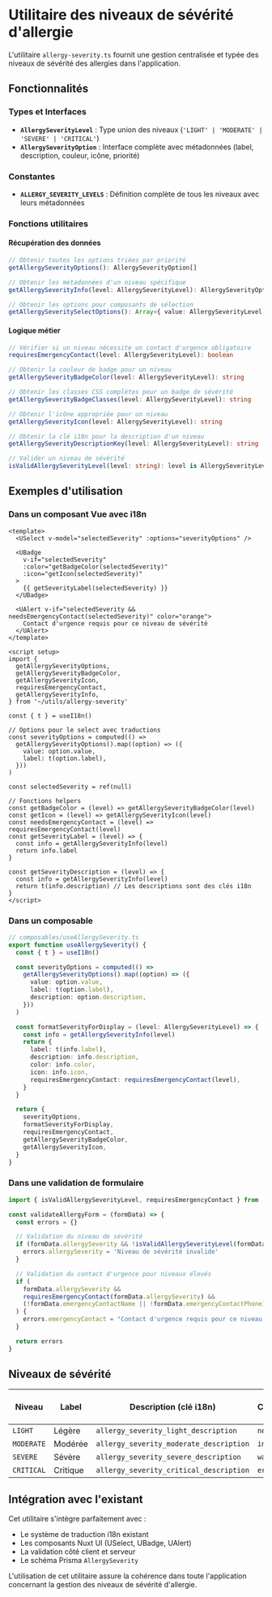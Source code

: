 # Utilitaire des niveaux de sévérité d'allergie

L'utilitaire `allergy-severity.ts` fournit une gestion centralisée et typée des niveaux de sévérité des allergies dans l'application.

## Fonctionnalités

### Types et Interfaces

- **`AllergySeverityLevel`** : Type union des niveaux (`'LIGHT' | 'MODERATE' | 'SEVERE' | 'CRITICAL'`)
- **`AllergySeverityOption`** : Interface complète avec métadonnées (label, description, couleur, icône, priorité)

### Constantes

- **`ALLERGY_SEVERITY_LEVELS`** : Définition complète de tous les niveaux avec leurs métadonnées

### Fonctions utilitaires

#### Récupération des données

```typescript
// Obtenir toutes les options triées par priorité
getAllergySeverityOptions(): AllergySeverityOption[]

// Obtenir les métadonnées d'un niveau spécifique
getAllergySeverityInfo(level: AllergySeverityLevel): AllergySeverityOption

// Obtenir les options pour composants de sélection
getAllergySeveritySelectOptions(): Array<{ value: AllergySeverityLevel; label: string }>
```

#### Logique métier

```typescript
// Vérifier si un niveau nécessite un contact d'urgence obligatoire
requiresEmergencyContact(level: AllergySeverityLevel): boolean

// Obtenir la couleur de badge pour un niveau
getAllergySeverityBadgeColor(level: AllergySeverityLevel): string

// Obtenir les classes CSS complètes pour un badge de sévérité
getAllergySeverityBadgeClasses(level: AllergySeverityLevel): string

// Obtenir l'icône appropriée pour un niveau
getAllergySeverityIcon(level: AllergySeverityLevel): string

// Obtenir la clé i18n pour la description d'un niveau
getAllergySeverityDescriptionKey(level: AllergySeverityLevel): string

// Valider un niveau de sévérité
isValidAllergySeverityLevel(level: string): level is AllergySeverityLevel
```

## Exemples d'utilisation

### Dans un composant Vue avec i18n

```vue
<template>
  <USelect v-model="selectedSeverity" :options="severityOptions" />

  <UBadge
    v-if="selectedSeverity"
    :color="getBadgeColor(selectedSeverity)"
    :icon="getIcon(selectedSeverity)"
  >
    {{ getSeverityLabel(selectedSeverity) }}
  </UBadge>

  <UAlert v-if="selectedSeverity && needsEmergencyContact(selectedSeverity)" color="orange">
    Contact d'urgence requis pour ce niveau de sévérité
  </UAlert>
</template>

<script setup>
import {
  getAllergySeverityOptions,
  getAllergySeverityBadgeColor,
  getAllergySeverityIcon,
  requiresEmergencyContact,
  getAllergySeverityInfo,
} from '~/utils/allergy-severity'

const { t } = useI18n()

// Options pour le select avec traductions
const severityOptions = computed(() =>
  getAllergySeverityOptions().map((option) => ({
    value: option.value,
    label: t(option.label),
  }))
)

const selectedSeverity = ref(null)

// Fonctions helpers
const getBadgeColor = (level) => getAllergySeverityBadgeColor(level)
const getIcon = (level) => getAllergySeverityIcon(level)
const needsEmergencyContact = (level) => requiresEmergencyContact(level)
const getSeverityLabel = (level) => {
  const info = getAllergySeverityInfo(level)
  return info.label
}

const getSeverityDescription = (level) => {
  const info = getAllergySeverityInfo(level)
  return t(info.description) // Les descriptions sont des clés i18n
}
</script>
```

### Dans un composable

```typescript
// composables/useAllergySeverity.ts
export function useAllergySeverity() {
  const { t } = useI18n()

  const severityOptions = computed(() =>
    getAllergySeverityOptions().map((option) => ({
      value: option.value,
      label: t(option.label),
      description: option.description,
    }))
  )

  const formatSeverityForDisplay = (level: AllergySeverityLevel) => {
    const info = getAllergySeverityInfo(level)
    return {
      label: t(info.label),
      description: info.description,
      color: info.color,
      icon: info.icon,
      requiresEmergencyContact: requiresEmergencyContact(level),
    }
  }

  return {
    severityOptions,
    formatSeverityForDisplay,
    requiresEmergencyContact,
    getAllergySeverityBadgeColor,
    getAllergySeverityIcon,
  }
}
```

### Dans une validation de formulaire

```typescript
import { isValidAllergySeverityLevel, requiresEmergencyContact } from '~/utils/allergy-severity'

const validateAllergyForm = (formData) => {
  const errors = {}

  // Validation du niveau de sévérité
  if (formData.allergySeverity && !isValidAllergySeverityLevel(formData.allergySeverity)) {
    errors.allergySeverity = 'Niveau de sévérité invalide'
  }

  // Validation du contact d'urgence pour niveaux élevés
  if (
    formData.allergySeverity &&
    requiresEmergencyContact(formData.allergySeverity) &&
    (!formData.emergencyContactName || !formData.emergencyContactPhone)
  ) {
    errors.emergencyContact = "Contact d'urgence requis pour ce niveau de sévérité"
  }

  return errors
}
```

## Niveaux de sévérité

| Niveau     | Label    | Description (clé i18n)                  | Couleur   | Contact d'urgence requis |
| ---------- | -------- | --------------------------------------- | --------- | ------------------------ |
| `LIGHT`    | Légère   | `allergy_severity_light_description`    | `neutral` | ❌                       |
| `MODERATE` | Modérée  | `allergy_severity_moderate_description` | `info`    | ❌                       |
| `SEVERE`   | Sévère   | `allergy_severity_severe_description`   | `warning` | ✅                       |
| `CRITICAL` | Critique | `allergy_severity_critical_description` | `error`   | ✅                       |

## Intégration avec l'existant

Cet utilitaire s'intègre parfaitement avec :

- Le système de traduction i18n existant
- Les composants Nuxt UI (USelect, UBadge, UAlert)
- La validation côté client et serveur
- Le schéma Prisma `AllergySeverity`

L'utilisation de cet utilitaire assure la cohérence dans toute l'application concernant la gestion des niveaux de sévérité d'allergie.
